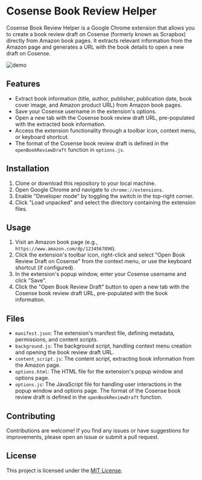 # Cosense Book Review Helper

Cosense Book Review Helper is a Google Chrome extension that allows you to create a book review draft on Cosense (formerly known as Scrapbox) directly from Amazon book pages. It extracts relevant information from the Amazon page and generates a URL with the book details to open a new draft on Cosense.

![demo](https://github.com/suzucir/cosense_book_reiew_helper/assets/261151/a1a8dbdd-cafe-4621-bbb4-6111e6ac629d)


## Features

- Extract book information (title, author, publisher, publication date, book cover image, and Amazon product URL) from Amazon book pages.
- Save your Cosense username in the extension's options.
- Open a new tab with the Cosense book review draft URL, pre-populated with the extracted book information.
- Access the extension functionality through a toolbar icon, context menu, or keyboard shortcut.
- The format of the Cosense book review draft is defined in the `openBookReviewDraft` function in `options.js`.

## Installation

1. Clone or download this repository to your local machine.
2. Open Google Chrome and navigate to `chrome://extensions`.
3. Enable "Developer mode" by toggling the switch in the top-right corner.
4. Click "Load unpacked" and select the directory containing the extension files.

## Usage

1. Visit an Amazon book page (e.g., `https://www.amazon.com/dp/1234567890`).
2. Click the extension's toolbar icon, right-click and select "Open Book Review Draft on Cosense" from the context menu, or use the keyboard shortcut (if configured).
3. In the extension's popup window, enter your Cosense username and click "Save".
4. Click the "Open Book Review Draft" button to open a new tab with the Cosense book review draft URL, pre-populated with the book information.

## Files

- `manifest.json`: The extension's manifest file, defining metadata, permissions, and content scripts.
- `background.js`: The background script, handling context menu creation and opening the book review draft URL.
- `content_script.js`: The content script, extracting book information from the Amazon page.
- `options.html`: The HTML file for the extension's popup window and options page.
- `options.js`: The JavaScript file for handling user interactions in the popup window and options page. The format of the Cosense book review draft is defined in the `openBookReviewDraft` function.

## Contributing

Contributions are welcome! If you find any issues or have suggestions for improvements, please open an issue or submit a pull request.

## License

This project is licensed under the [MIT License](LICENSE).
